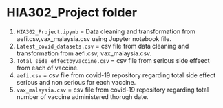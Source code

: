 # HIA302_Project folder

1. `HIA302_Project.ipynb` = Data cleaning and transformation from aefi.csv,vax_malaysia.csv using Jupyter notebook file.
2. `Latest_covid_datasets.csv` = csv file from data cleaning and transformation from aefi.csv, vax_malaysia.csv.
3. `Total_side_effectbyvaccine.csv` = csv file from serious side effeect from each of vaccine.
4. `aefi.csv` = csv file from covid-19 repository regarding total side effect serious and non serious for each vaccine.
5. `vax_malaysia.csv` = csv file from covid-19 repository regarding total number of vaccine administered thorugh date.
